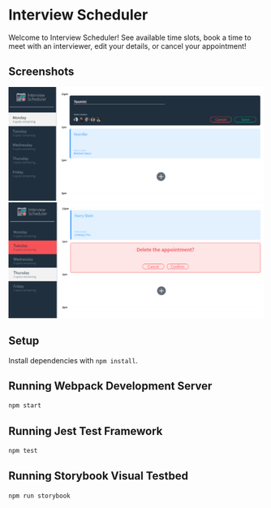# Interview Scheduler

Welcome to Interview Scheduler! See available time slots, book a time to meet with an interviewer, edit your details, or cancel your appointment!

## Screenshots

!["Screenshot of creating a new interview"](https://github.com/alysoncp/interview-scheduler/blob/master/docs/apt_add.png?raw=true)
!["Screenshot of deleting an interview"](https://github.com/alysoncp/interview-scheduler/blob/master/docs/apt_delete.png?raw=true)

## Setup

Install dependencies with `npm install`.

## Running Webpack Development Server

```sh
npm start
```

## Running Jest Test Framework

```sh
npm test
```

## Running Storybook Visual Testbed

```sh
npm run storybook
```
